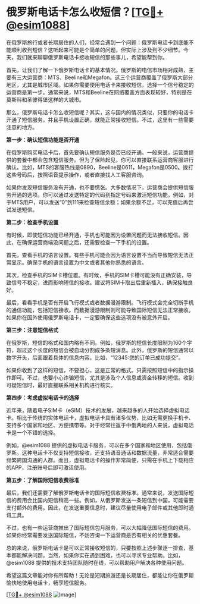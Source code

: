 # 俄罗斯电话卡怎么收短信？[[TG💪+ @esim1088](https://t.me/s/esim1088)]

在俄罗斯旅行或者长期居住的人们，经常会遇到一个问题：俄罗斯电话卡到底能不能顺利收到短信？这听起来可能是个简单的问题，但实际上涉及到不少细节。今天，我们就来聊聊俄罗斯电话卡接收短信的那些事儿，希望能帮到你。

首先，让我们了解一下俄罗斯电话卡的基本情况。俄罗斯的电信市场相对成熟，主要有三大运营商：MTS、Beeline和Megafon。这三个运营商覆盖了俄罗斯大部分地区，尤其是城市区域。如果你需要使用电话卡来接收短信，选择一个信号稳定的运营商是第一步。通常来说，MTS和Beeline在网络覆盖方面表现较好，特别是在莫斯科和圣彼得堡这样的大城市。

那么，俄罗斯电话卡怎么收短信呢？其实，这与国内的情况类似，只要你的电话卡开通了短信服务，并且手机设置正确，就能正常接收短信。不过，这里有一些需要注意的地方。

**第一步：确认短信功能是否开通**

在俄罗斯购买电话卡后，首先要确认短信服务是否已经开通。一般来说，运营商提供的套餐中都会包含短信服务。但为了保险起见，你可以直接联系运营商客服进行确认。比如，MTS的客服热线是0890，Beeline是0611，Megafon是0500。拨打这些号码后，按照语音提示操作，或者直接找人工客服咨询。

如果你发现短信服务没有开通，也不要慌张。大多数情况下，运营商会提供短信服务开通的选项。你可以通过发送特定的代码到指定号码来激活短信功能。例如，对于MTS用户，可以发送“0”到111来检查短信余额；如果余额不足，可以充值后再尝试发送短信。

**第二步：检查手机设置**

有时候，即使短信功能已经开通，手机也可能因为设置问题而无法接收短信。因此，在确保运营商端没问题之后，还需要检查一下手机的设置。

首先，查看手机的语言设置。有些手机可能会因为语言设置不当而导致短信无法正常显示。确保手机的语言设置为中文或者其他你熟悉的语言。

其次，检查手机的SIM卡槽位置。有时候，手机的SIM卡槽可能没有正确安装，导致信号不稳定，进而影响短信的接收。建议将SIM卡取出后重新插入，确保接触良好。

最后，看看手机是否有开启飞行模式或者数据漫游限制。飞行模式会完全切断手机的通信功能，包括短信接收。而数据漫游限制则可能导致国际短信无法正常接收。如果你在国外使用俄罗斯电话卡，一定要确保这些选项没有被意外开启。

**第三步：注意短信格式**

在俄罗斯，短信的格式和国内略有不同。例如，俄罗斯的短信长度限制为160个字符，超过这个长度的短信会被自动分割成多条短消息。此外，俄罗斯的短信通常以数字开头，后面跟着具体的信息内容。比如，“12345:您的订单已成功提交”。

如果你收到了这样的短信，不要担心，这是正常的格式。只需按照短信中的指示操作即可。不过，也要小心诈骗短信，尤其是涉及个人信息或资金转移的短信。收到可疑短信时，最好直接联系相关机构进行核实。

**第四步：考虑虚拟电话卡的选择**

近年来，随着电子SIM卡（eSIM）技术的发展，越来越多的人开始选择虚拟电话卡。相比于传统的实体电话卡，虚拟电话卡具有诸多优势，比如无需更换手机卡、支持多个国家和地区、方便携带等。对于经常往返于中俄两地的人来说，虚拟电话卡是一个不错的选择。

例如，@esim1088 提供的虚拟电话卡服务，可以在多个国家和地区使用，包括俄罗斯。这种电话卡不仅支持短信接收，还支持语音通话和数据流量，非常适合需要频繁跨国沟通的人群。而且，虚拟电话卡的操作非常简便，只需在手机上下载相应的APP，注册账号后即可激活使用。

**第五步：了解国际短信收费标准**

最后，我们还需要了解俄罗斯电话卡的国际短信收费标准。通常来说，发送国际短信的费用会比国内短信稍高一些。例如，从俄罗斯发送一条短信到中国，可能需要支付额外的费用。因此，在发送重要信息时，建议尽量使用电子邮件或其他即时通讯工具。

不过，也有一些运营商推出了国际短信包月服务，可以大幅降低国际短信的费用。如果你经常需要发送国际短信，不妨咨询一下运营商是否有相关的优惠套餐。

总的来说，俄罗斯电话卡是可以正常接收短信的，只要按照上述步骤逐一排查，基本都能解决问题。当然，如果你实在遇到困难，也可以寻求专业帮助。比如，@esim1088 提供的技术支持团队随时在线，可以帮助用户解决各种使用问题。

希望这篇文章能对你有所帮助！无论是短期旅游还是长期居住，都能让你在俄罗斯愉快地使用电话卡，畅享短信服务。

[[TG💪+ @esim1088](https://t.me/s/esim1088) ![Image](https://i.postimg.cc/4NQfJmqS/Snipaste-2025-05-13-00-14-12.png)]